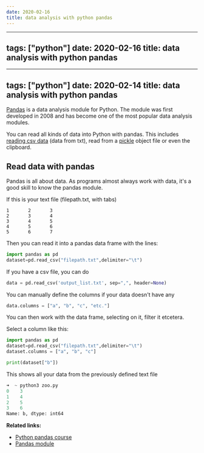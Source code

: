 ```yaml
---
date: 2020-02-16
title: data analysis with python pandas
---
```

---
tags: ["python"]
date: 2020-02-16
title: data analysis with python pandas
---
---
tags: ["python"]
date: 2020-02-14
title: data analysis with python pandas
---
<a href="https://pandas.pydata.org/">Pandas</a> is a data analysis module for Python. The module was first developed in 2008 and has become one of the most popular data analysis modules.

You can read all kinds of data into Python with pandas.
This includes <a href="https://pythonprogramminglanguage.com/read-csv/">reading csv data</a> (data from txt), read from a <a href="https://pythonbasics.org/pickle/">pickle</a> object file or even the clipboard.


## Read data with pandas

Pandas is all about data. As programs almost always work with data, it's a good skill to know the pandas module.

If this is your text file (filepath.txt, with tabs)

```
1       2       3
2       3       4
3       4       5
4       5       6
5       6       7
```

Then you can read it into a pandas data frame with the lines:

```python
import pandas as pd
dataset=pd.read_csv("filepath.txt",delimiter="\t")
```

If you have a csv file, you can do

```python
data = pd.read_csv('output_list.txt', sep=",", header=None)
```

You can manually define the columns if your data doesn't have any

```python
data.columns = ["a", "b", "c", "etc."]
```

You can then work with the data frame, selecting on it, filter it etcetera.

Select a column like this:

```python
import pandas as pd
dataset=pd.read_csv("filepath.txt",delimiter="\t")
dataset.columns = ["a", "b", "c"]

print(dataset["b"])
```

This shows all your data from the previously defined text file

```python
➜  ~ python3 zoo.py
0    3
1    4
2    5
3    6
Name: b, dtype: int64
```

**Related links:**
* <a href="https://gumroad.com/l/KmxqY">Python pandas course</a>
* <a href="https://pandas.pydata.org/">Pandas module</a>


